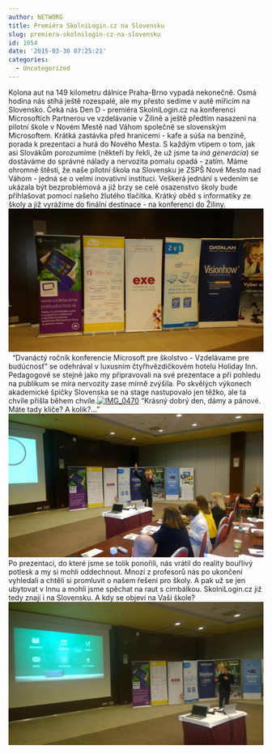 ```yaml
---
author: NETWORG
title: Premiéra SkolniLogin.cz na Slovensku
slug: premiera-skolnilogin-cz-na-slovensku
id: 1054
date: '2015-03-30 07:25:21'
categories:
  - Uncategorized
---
```


Kolona aut na 149 kilometru dálnice Praha-Brno vypadá nekonečně. Osmá hodina nás stíhá ještě rozespalé, ale my přesto sedíme v autě mířicím na Slovensko. Čeká nás Den D - premiéra SkolniLogin.cz na konferenci Microsoftích Partnerou ve vzdelávanie v Žilině a ještě předtím nasazení na pilotní škole v Novém Mestě nad Váhom společně se slovenským Microsoftem. Krátká zastávka před hranicemi - kafe a súša na benzině, porada k prezentaci a hurá do Nového Mesta. S každým vtipem o tom, jak asi Slovákům porozumíme (někteří by řekli, že už jsme ta _iná generácia_) se dostáváme do správné nálady a nervozita pomalu opadá - zatím. Máme ohromné štěstí, že naše pilotní škola na Slovensku je ZSPŠ Nové Mesto nad Váhom - jedná se o velmi inovativní instituci. Veškerá jednání s vedením se ukázala být bezproblémová a již brzy se celé osazenstvo školy bude přihlašovat pomocí našeho žlutého tlačítka. Krátký oběd s informatiky ze školy a již vyrážíme do finální destinace - na konferenci do Žiliny. [![IMG_0482](/uploads/2015/03/IMG_0482-1024x576.jpg)](/uploads/2015/03/IMG_0482.jpg)   “Dvanáctý ročník konferencie Microsoft pre školstvo - Vzdelávame pre budúcnosť” se odehrával v luxusním čtyřhvězdičkovém hotelu Holiday Inn. Pedagogové se stejně jako my připravovali na své prezentace a při pohledu na publikum se míra nervozity zase mírně zvýšila. Po skvělých výkonech akademické špičky Slovenska se na stage nastupovalo jen těžko, ale ta chvíle přišla během chvíle.[![IMG_0470](/uploads/2015/03/IMG_0470-1024x576.jpg)](/uploads/2015/03/IMG_0470.jpg) “Krásný dobrý den, dámy a pánové. Máte tady klíče? A kolik?…”[![IMG_0479](/uploads/2015/03/IMG_0479-1024x576.jpg)](/uploads/2015/03/IMG_0479.jpg) Po prezentaci, do které jsme se tolik ponořili, nás vrátil do reality bouřlivý potlesk a my si mohli oddechnout. Mnozí z profesorů nás po ukončení vyhledali a chtěli si promluvit o našem řešení pro školy. A pak už se jen ubytovat v Innu a mohli jsme spěchat na raut s cimbálkou. SkolniLogin.cz již tedy znají i na Slovensku. A kdy se objeví na Vaší škole?[![IMG_0475](/uploads/2015/03/IMG_0475-1024x576.jpg)](/uploads/2015/03/IMG_0475.jpg)